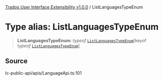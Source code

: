 [Trados User Interface Extensibility v1.0.0](../wiki/globals) / ListLanguagesTypeEnum

# Type alias: ListLanguagesTypeEnum

> **ListLanguagesTypeEnum**: *typeof* [`ListLanguagesTypeEnum`](../wiki/Variable.ListLanguagesTypeEnum)\[keyof *typeof* [`ListLanguagesTypeEnum`](../wiki/Variable.ListLanguagesTypeEnum)\]

## Source

lc-public-api/apis/LanguageApi.ts:101
